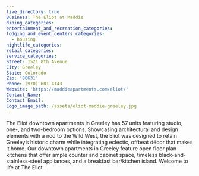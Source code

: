 ```yaml
---
live_directory: true
Business: The Eliot at Maddie
dining_categories:
entertainment_and_recreation_categories:
lodging_and_event_centers_categories:
  - housing
nightlife_categories:
retail_categories:
service_categories:
Street: 1521 8th Avenue
City: Greeley
State: Colorado
Zip: '80631'
Phone: (970) 601-4143
Website: 'https://maddieapartments.com/eliot/'
Contact_Name:
Contact_Email:
Logo_image_path: /assets/eliot-maddie-greeley.jpg
---
```


The Eliot downtown apartments in Greeley has 57 units featuring studio, one-, and two-bedroom options. Showcasing architectural and design elements with a nod to the Wild West, the Eliot was designed to retain Greeley’s historic charm while integrating eclectic, offbeat d&eacute;cor that makes it home. Our downtown apartments in Greeley feature open floor plan kitchens that offer ample counter and cabinet space, timeless black-and-stainless-steel appliances, and a breakfast bar/kitchen island. Welcome to life at The Eliot.